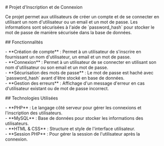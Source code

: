 \# Projet d'Inscription et de Connexion

Ce projet permet aux utilisateurs de créer un compte et de se connecter en utilisant un nom d'utilisateur ou un email et un mot de passe. Les informations sont sécurisées à l'aide de \`password\_hash\` pour stocker le mot de passe de manière sécurisée dans la base de données.

\#\# Fonctionnalités

\- \*\*Création de compte\*\* : Permet à un utilisateur de s'inscrire en fournissant un nom d'utilisateur, un email et un mot de passe.  
\- \*\*Connexion\*\* : Permet à un utilisateur de se connecter en utilisant son nom d'utilisateur ou son email et un mot de passe.  
\- \*\*Sécurisation des mots de passe\*\* : Le mot de passe est haché avec \`password\_hash\` avant d'être stocké en base de données.  
\- \*\*Gestion des erreurs\*\* : Affichage d'un message d'erreur en cas d'utilisateur existant ou de mot de passe incorrect.

\#\# Technologies Utilisées

\- \*\*PHP\*\* : Le langage côté serveur pour gérer les connexions et l'inscription des utilisateurs.  
\- \*\*MySQL\*\* : Base de données pour stocker les informations des utilisateurs.  
\- \*\*HTML & CSS\*\* : Structure et style de l'interface utilisateur.  
\- \*\*Session PHP\*\* : Pour gérer la session de l'utilisateur après la connexion.

